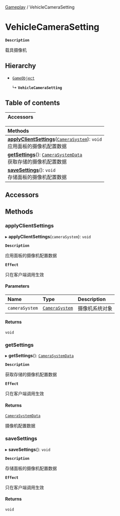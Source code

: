 [Gameplay](../modules/Gameplay.Gameplay.md) / VehicleCameraSetting

# VehicleCameraSetting <Badge type="tip" text="Class" />

**`Description`**

载具摄像机

## Hierarchy

- [`GameObject`](Gameplay.GameObject.md)

  ↳ **`VehicleCameraSetting`**

## Table of contents

| Accessors |
| :-----|

| Methods |
| :-----|
| **[applyClientSettings](Gameplay.VehicleCameraSetting.md#applyclientsettings)**([`CameraSystem`](Gameplay.CameraSystem.md)): `void` <br> 应用面板的摄像机配置数据|
| **[getSettings](Gameplay.VehicleCameraSetting.md#getsettings)**(): [`CameraSystemData`](../modules/Gameplay.Gameplay.md#camerasystemdata) <br> 获取存储的摄像机配置数据|
| **[saveSettings](Gameplay.VehicleCameraSetting.md#savesettings)**(): `void` <br> 存储面板的摄像机配置数据|

## Accessors

## Methods

### applyClientSettings

▸ **applyClientSettings**(`cameraSystem`): `void`

**`Description`**

应用面板的摄像机配置数据

**`Effect`**

只在客户端调用生效

#### Parameters

| Name | Type | Description |
| :------ | :------ | :------ |
| `cameraSystem` | [`CameraSystem`](Gameplay.CameraSystem.md) | 摄像机系统对象 |

#### Returns

`void`


### getSettings

▸ **getSettings**(): [`CameraSystemData`](../modules/Gameplay.Gameplay.md#camerasystemdata)

**`Description`**

获取存储的摄像机配置数据

**`Effect`**

只在客户端调用生效

#### Returns

[`CameraSystemData`](../modules/Gameplay.Gameplay.md#camerasystemdata)

摄像机配置数据


### saveSettings

▸ **saveSettings**(): `void`

**`Description`**

存储面板的摄像机配置数据

**`Effect`**

只在客户端调用生效

#### Returns

`void`
